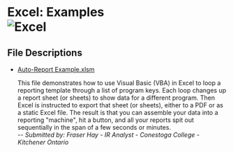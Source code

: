 Excel: Examples<br>
![Excel](https://www.dropbox.com/s/b6v5vj2c3gw3pmx/Excel.png?raw=1)
=======

## File Descriptions
* [Auto-Report Example.xlsm](https://github.com/Sopwith/IR/blob/master/Excel%20&%20Visual%20Basic/Examples/Auto-Report%20Example.xlsm?raw=true)

	This file demonstrates how to use Visual Basic (VBA) in Excel to loop a reporting template through a list of program keys. Each loop changes up a report sheet (or sheets) to show data for a different program. Then Excel is instructed to export that sheet (or sheets), either to a PDF or as a static Excel file. The result is that you can assemble your data into a reporting "machine", hit a button, and all your reports spit out sequentially in the span of a few seconds or minutes.<br>
		-- *Submitted by: Fraser Hay - IR Analyst - Conestoga College - Kitchener Ontario*

